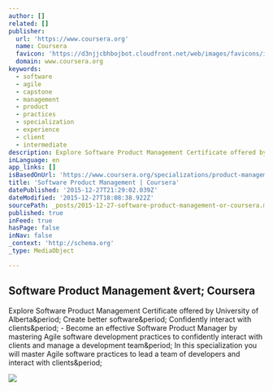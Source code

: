 ```yaml
---
author: []
related: []
publisher:
  url: 'https://www.coursera.org'
  name: Coursera
  favicon: 'https://d3njjcbhbojbot.cloudfront.net/web/images/favicons/icon-blue-32x32.png'
  domain: www.coursera.org
keywords:
  - software
  - agile
  - capstone
  - management
  - product
  - practices
  - specialization
  - experience
  - client
  - intermediate
description: Explore Software Product Management Certificate offered by University of Alberta. Create better software. Confidently interact with clients. - Become an effective Software Product Manager by mastering Agile software development practices to confidently interact with clients and manage a development team. In this specialization you will master Agile software practices to lead a team of developers and interact with clients.
inLanguage: en
app_links: []
isBasedOnUrl: 'https://www.coursera.org/specializations/product-management'
title: 'Software Product Management | Coursera'
datePublished: '2015-12-27T21:29:02.039Z'
dateModified: '2015-12-27T18:08:38.922Z'
sourcePath: _posts/2015-12-27-software-product-management-or-coursera.md
published: true
inFeed: true
hasPage: false
inNav: false
_context: 'http://schema.org'
_type: MediaObject

---
```

<article style=""><h1>Software Product Management &amp;vert; Coursera</h1><p>Explore Software Product Management Certificate offered by University of Alberta&amp;period; Create better software&amp;period; Confidently interact with clients&amp;period; - Become an effective Software Product Manager by mastering Agile software development practices to confidently interact with clients and manage a development team&amp;period; In this specialization you will master Agile software practices to lead a team of developers and interact with clients&amp;period;</p><img src="https://d2j5ihb19pt1hq.cloudfront.net/sdp_page/header_images_2/product-management.jpg" /></article>